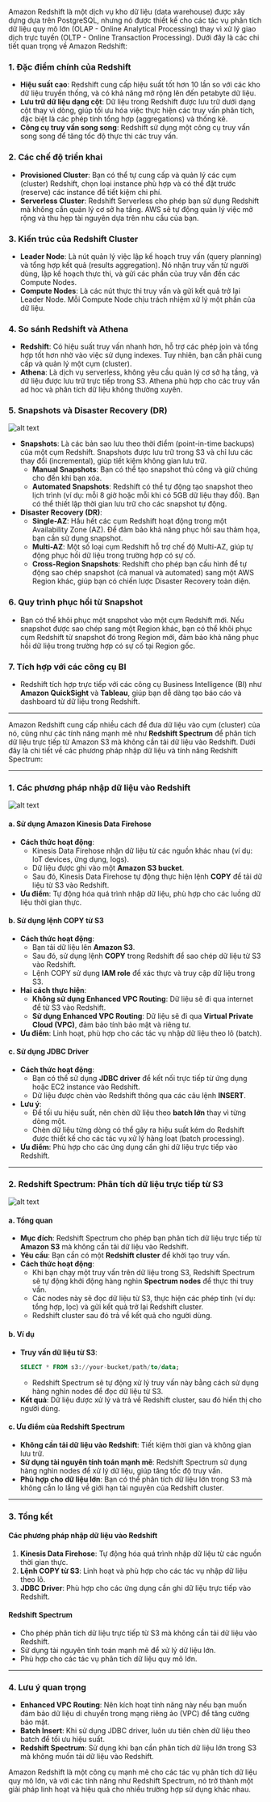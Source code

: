 Amazon Redshift là một dịch vụ kho dữ liệu (data warehouse) được xây dựng dựa trên PostgreSQL, nhưng nó được thiết kế cho các tác vụ phân tích dữ liệu quy mô lớn (OLAP - Online Analytical Processing) thay vì xử lý giao dịch trực tuyến (OLTP - Online Transaction Processing). Dưới đây là các chi tiết quan trọng về Amazon Redshift:

### 1. **Đặc điểm chính của Redshift**

- **Hiệu suất cao**: Redshift cung cấp hiệu suất tốt hơn 10 lần so với các kho dữ liệu truyền thống, và có khả năng mở rộng lên đến petabyte dữ liệu.
- **Lưu trữ dữ liệu dạng cột**: Dữ liệu trong Redshift được lưu trữ dưới dạng cột thay vì dòng, giúp tối ưu hóa việc thực hiện các truy vấn phân tích, đặc biệt là các phép tính tổng hợp (aggregations) và thống kê.
- **Công cụ truy vấn song song**: Redshift sử dụng một công cụ truy vấn song song để tăng tốc độ thực thi các truy vấn.

### 2. **Các chế độ triển khai**

- **Provisioned Cluster**: Bạn có thể tự cung cấp và quản lý các cụm (cluster) Redshift, chọn loại instance phù hợp và có thể đặt trước (reserve) các instance để tiết kiệm chi phí.
- **Serverless Cluster**: Redshift Serverless cho phép bạn sử dụng Redshift mà không cần quản lý cơ sở hạ tầng. AWS sẽ tự động quản lý việc mở rộng và thu hẹp tài nguyên dựa trên nhu cầu của bạn.

### 3. **Kiến trúc của Redshift Cluster**

- **Leader Node**: Là nút quản lý việc lập kế hoạch truy vấn (query planning) và tổng hợp kết quả (results aggregation). Nó nhận truy vấn từ người dùng, lập kế hoạch thực thi, và gửi các phần của truy vấn đến các Compute Nodes.
- **Compute Nodes**: Là các nút thực thi truy vấn và gửi kết quả trở lại Leader Node. Mỗi Compute Node chịu trách nhiệm xử lý một phần của dữ liệu.

### 4. **So sánh Redshift và Athena**

- **Redshift**: Có hiệu suất truy vấn nhanh hơn, hỗ trợ các phép join và tổng hợp tốt hơn nhờ vào việc sử dụng indexes. Tuy nhiên, bạn cần phải cung cấp và quản lý một cụm (cluster).
- **Athena**: Là dịch vụ serverless, không yêu cầu quản lý cơ sở hạ tầng, và dữ liệu được lưu trữ trực tiếp trong S3. Athena phù hợp cho các truy vấn ad hoc và phân tích dữ liệu không thường xuyên.

### 5. **Snapshots và Disaster Recovery (DR)**

![alt text](image/redshift-Snapshots-DR.png)

- **Snapshots**: Là các bản sao lưu theo thời điểm (point-in-time backups) của một cụm Redshift. Snapshots được lưu trữ trong S3 và chỉ lưu các thay đổi (incremental), giúp tiết kiệm không gian lưu trữ.
  - **Manual Snapshots**: Bạn có thể tạo snapshot thủ công và giữ chúng cho đến khi bạn xóa.
  - **Automated Snapshots**: Redshift có thể tự động tạo snapshot theo lịch trình (ví dụ: mỗi 8 giờ hoặc mỗi khi có 5GB dữ liệu thay đổi). Bạn có thể thiết lập thời gian lưu trữ cho các snapshot tự động.
- **Disaster Recovery (DR)**:
  - **Single-AZ**: Hầu hết các cụm Redshift hoạt động trong một Availability Zone (AZ). Để đảm bảo khả năng phục hồi sau thảm họa, bạn cần sử dụng snapshot.
  - **Multi-AZ**: Một số loại cụm Redshift hỗ trợ chế độ Multi-AZ, giúp tự động phục hồi dữ liệu trong trường hợp có sự cố.
  - **Cross-Region Snapshots**: Redshift cho phép bạn cấu hình để tự động sao chép snapshot (cả manual và automated) sang một AWS Region khác, giúp bạn có chiến lược Disaster Recovery toàn diện.

### 6. **Quy trình phục hồi từ Snapshot**

- Bạn có thể khôi phục một snapshot vào một cụm Redshift mới. Nếu snapshot được sao chép sang một Region khác, bạn có thể khôi phục cụm Redshift từ snapshot đó trong Region mới, đảm bảo khả năng phục hồi dữ liệu trong trường hợp có sự cố tại Region gốc.

### 7. **Tích hợp với các công cụ BI**

- Redshift tích hợp trực tiếp với các công cụ Business Intelligence (BI) như **Amazon QuickSight** và **Tableau**, giúp bạn dễ dàng tạo báo cáo và dashboard từ dữ liệu trong Redshift.

---

Amazon Redshift cung cấp nhiều cách để đưa dữ liệu vào cụm (cluster) của nó, cũng như các tính năng mạnh mẽ như **Redshift Spectrum** để phân tích dữ liệu trực tiếp từ Amazon S3 mà không cần tải dữ liệu vào Redshift. Dưới đây là chi tiết về các phương pháp nhập dữ liệu và tính năng Redshift Spectrum:

---

### 1. **Các phương pháp nhập dữ liệu vào Redshift**

![alt text](image/Redshift-insert-data.png)

#### **a. Sử dụng Amazon Kinesis Data Firehose**

- **Cách thức hoạt động**:
  - Kinesis Data Firehose nhận dữ liệu từ các nguồn khác nhau (ví dụ: IoT devices, ứng dụng, logs).
  - Dữ liệu được ghi vào một **Amazon S3 bucket**.
  - Sau đó, Kinesis Data Firehose tự động thực hiện lệnh **COPY** để tải dữ liệu từ S3 vào Redshift.
- **Ưu điểm**: Tự động hóa quá trình nhập dữ liệu, phù hợp cho các luồng dữ liệu thời gian thực.

#### **b. Sử dụng lệnh COPY từ S3**

- **Cách thức hoạt động**:
  - Bạn tải dữ liệu lên **Amazon S3**.
  - Sau đó, sử dụng lệnh **COPY** trong Redshift để sao chép dữ liệu từ S3 vào Redshift.
  - Lệnh COPY sử dụng **IAM role** để xác thực và truy cập dữ liệu trong S3.
- **Hai cách thực hiện**:
  - **Không sử dụng Enhanced VPC Routing**: Dữ liệu sẽ đi qua internet để từ S3 vào Redshift.
  - **Sử dụng Enhanced VPC Routing**: Dữ liệu sẽ đi qua **Virtual Private Cloud (VPC)**, đảm bảo tính bảo mật và riêng tư.
- **Ưu điểm**: Linh hoạt, phù hợp cho các tác vụ nhập dữ liệu theo lô (batch).

#### **c. Sử dụng JDBC Driver**

- **Cách thức hoạt động**:
  - Bạn có thể sử dụng **JDBC driver** để kết nối trực tiếp từ ứng dụng hoặc EC2 instance vào Redshift.
  - Dữ liệu được chèn vào Redshift thông qua các câu lệnh **INSERT**.
- **Lưu ý**:
  - Để tối ưu hiệu suất, nên chèn dữ liệu theo **batch lớn** thay vì từng dòng một.
  - Chèn dữ liệu từng dòng có thể gây ra hiệu suất kém do Redshift được thiết kế cho các tác vụ xử lý hàng loạt (batch processing).
- **Ưu điểm**: Phù hợp cho các ứng dụng cần ghi dữ liệu trực tiếp vào Redshift.

---

### 2. **Redshift Spectrum: Phân tích dữ liệu trực tiếp từ S3**

![alt text](image/Redshift-Spectrum.png)

#### **a. Tổng quan**

- **Mục đích**: Redshift Spectrum cho phép bạn phân tích dữ liệu trực tiếp từ **Amazon S3** mà không cần tải dữ liệu vào Redshift.
- **Yêu cầu**: Bạn cần có một **Redshift cluster** để khởi tạo truy vấn.
- **Cách thức hoạt động**:
  - Khi bạn chạy một truy vấn trên dữ liệu trong S3, Redshift Spectrum sẽ tự động khởi động hàng nghìn **Spectrum nodes** để thực thi truy vấn.
  - Các nodes này sẽ đọc dữ liệu từ S3, thực hiện các phép tính (ví dụ: tổng hợp, lọc) và gửi kết quả trở lại Redshift cluster.
  - Redshift cluster sau đó trả về kết quả cho người dùng.

#### **b. Ví dụ**

- **Truy vấn dữ liệu từ S3**:
  ```sql
  SELECT * FROM s3://your-bucket/path/to/data;
  ```
  - Redshift Spectrum sẽ tự động xử lý truy vấn này bằng cách sử dụng hàng nghìn nodes để đọc dữ liệu từ S3.
- **Kết quả**: Dữ liệu được xử lý và trả về Redshift cluster, sau đó hiển thị cho người dùng.

#### **c. Ưu điểm của Redshift Spectrum**

- **Không cần tải dữ liệu vào Redshift**: Tiết kiệm thời gian và không gian lưu trữ.
- **Sử dụng tài nguyên tính toán mạnh mẽ**: Redshift Spectrum sử dụng hàng nghìn nodes để xử lý dữ liệu, giúp tăng tốc độ truy vấn.
- **Phù hợp cho dữ liệu lớn**: Bạn có thể phân tích dữ liệu lớn trong S3 mà không cần lo lắng về giới hạn tài nguyên của Redshift cluster.

---

### 3. **Tổng kết**

#### **Các phương pháp nhập dữ liệu vào Redshift**

1. **Kinesis Data Firehose**: Tự động hóa quá trình nhập dữ liệu từ các nguồn thời gian thực.
2. **Lệnh COPY từ S3**: Linh hoạt và phù hợp cho các tác vụ nhập dữ liệu theo lô.
3. **JDBC Driver**: Phù hợp cho các ứng dụng cần ghi dữ liệu trực tiếp vào Redshift.

#### **Redshift Spectrum**

- Cho phép phân tích dữ liệu trực tiếp từ S3 mà không cần tải dữ liệu vào Redshift.
- Sử dụng tài nguyên tính toán mạnh mẽ để xử lý dữ liệu lớn.
- Phù hợp cho các tác vụ phân tích dữ liệu quy mô lớn.

---

### 4. **Lưu ý quan trọng**

- **Enhanced VPC Routing**: Nên kích hoạt tính năng này nếu bạn muốn đảm bảo dữ liệu di chuyển trong mạng riêng ảo (VPC) để tăng cường bảo mật.
- **Batch Insert**: Khi sử dụng JDBC driver, luôn ưu tiên chèn dữ liệu theo batch để tối ưu hiệu suất.
- **Redshift Spectrum**: Sử dụng khi bạn cần phân tích dữ liệu lớn trong S3 mà không muốn tải dữ liệu vào Redshift.

Amazon Redshift là một công cụ mạnh mẽ cho các tác vụ phân tích dữ liệu quy mô lớn, và với các tính năng như Redshift Spectrum, nó trở thành một giải pháp linh hoạt và hiệu quả cho nhiều trường hợp sử dụng khác nhau.
